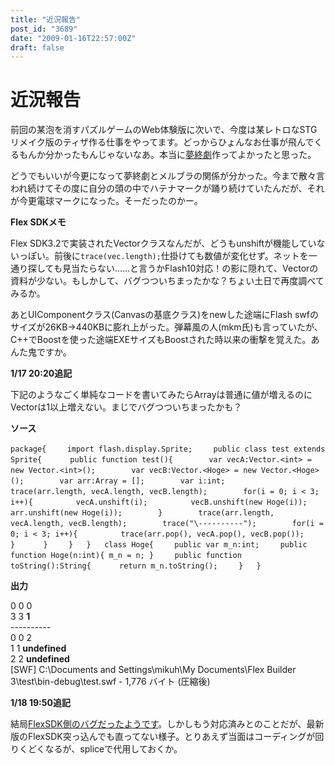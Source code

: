 ```yaml
---
title: "近況報告"
post_id: "3689"
date: "2009-01-16T22:57:00Z"
draft: false
---
```


# 近況報告

前回の某泡を消すパズルゲームのWeb体験版に次いで、今度は某レトロなSTGリメイク版のティザ作る仕事をやってます。どっからひょんなお仕事が飛んでくるもんか分かったもんじゃないなあ。本当に[夢終劇](/!/thC/)作ってよかったと思った。  
  
どうでもいいが今更になって夢終劇とメルブラの関係が分かった。今まで散々言われ続けてその度に自分の頭の中でハテナマークが踊り続けていたんだが、それが今更電球マークになった。そーだったのかー。  
  
**Flex SDKメモ**  
  
Flex SDK3.2で実装されたVectorクラスなんだが、どうもunshiftが機能していないっぽい。前後に`trace(vec.length);`仕掛けても数値が変化せず。ネットを一通り探しても見当たらない……と言うかFlash10対応！の影に隠れて、Vectorの資料が少ない。もしかして、バグつついちまったかな？ちょい土日で再度調べてみるか。  
  
あとUIComponentクラス(Canvasの基底クラス)をnewした途端にFlash swfのサイズが26KB→440KBに膨れ上がった。弾幕風の人(mkm氏)も言っていたが、C++でBoostを使った途端EXEサイズもBoostされた時以来の衝撃を覚えた。あんた鬼ですか。  
  
**1/17 20:20追記**  
  
下記のようなごく単純なコードを書いてみたらArrayは普通に値が増えるのにVectorは1以上増えない。まじでバグつついちまったかも？  
  
**ソース**  
  
`package{  
　import flash.display.Sprite;  
　public class test extends Sprite{  
　　public function test(){  
　　　var vecA:Vector.<int> = new Vector.<int>();  
　　　var vecB:Vector.<Hoge> = new Vector.<Hoge>();  
　　　var arr:Array = [];  
　　　var i:int;  
　　　trace(arr.length, vecA.length, vecB.length);  
　　　for(i = 0; i < 3; i++){  
　　　　vecA.unshift(i);  
　　　　vecB.unshift(new Hoge(i));  
　　　　arr.unshift(new Hoge(i));  
　　　}  
　　　trace(arr.length, vecA.length, vecB.length);  
　　　trace("\----------");  
　　　for(i = 0; i < 3; i++){  
　　　　trace(arr.pop(), vecA.pop(), vecB.pop());  
　　　}  
　　}  
　}  
}  
class Hoge{  
　public var m_n:int;  
　public function Hoge(n:int){ m_n = n; }  
　public function toString():String{  
　　return m_n.toString();  
　}  
}`  
  
**出力**  
  
0 0 0  
3 3 **1**  
\----------  
0 0 2  
1 1 **undefined**  
2 2 **undefined**  
[SWF] C:\Documents and Settings\mikuh\My Documents\Flex Builder 3\test\bin-debug\test.swf - 1,776 バイト (圧縮後)  
  
**1/18 19:50追記**  
  
結局[FlexSDK側のバグだったようです](http://bugs.adobe.com/jira/browse/ASC-3620)。しかしもう対応済みとのことだが、最新版のFlexSDK突っ込んでも直ってない様子。とりあえず当面はコーディングが回りくどくなるが、spliceで代用しておくか。
